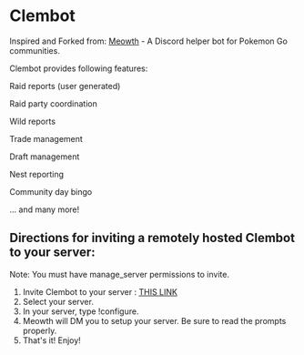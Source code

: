 # Clembot

Inspired and Forked from: [Meowth](https://github.com/FoglyOgly/Meowth) - A Discord helper bot for Pokemon Go communities.

Clembot provides following features:

Raid reports (user generated)

Raid party coordination 

Wild reports

Trade management

Draft management

Nest reporting

Community day bingo

... and many more!


## Directions for inviting a remotely hosted Clembot to your server:
Note: You must have manage_server permissions to invite.
1. Invite Clembot to your server : [THIS LINK](https://discordapp.com/oauth2/authorize?client_id=363917328880107522&scope=bot&permissions=268822608) 
2. Select your server.
3. In your server, type !configure.
4. Meowth will DM you to setup your server. Be sure to read the prompts properly.
5. That's it! Enjoy!


